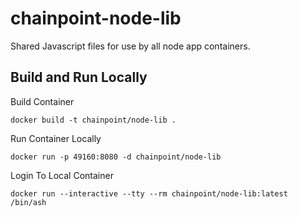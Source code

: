 # chainpoint-node-lib

Shared Javascript files for use by all node app containers.

## Build and Run Locally

Build Container

```
docker build -t chainpoint/node-lib .
```

Run Container Locally

```
docker run -p 49160:8080 -d chainpoint/node-lib
```

Login To Local Container

```
docker run --interactive --tty --rm chainpoint/node-lib:latest /bin/ash
```
